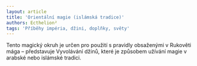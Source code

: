 ```yaml
---
layout: article
title: 'Orientální magie (islámská tradice)'
authors: Ecthelion²
tags: 'Příběhy impéria, džini, doplňky, světy'
---
```


Tento magický okruh je určen pro použití s
pravidly obsaženými v Rukověti mága – představuje
Vyvolávání džinů, které je způsobem
užívání magie v arabské nebo islámské tradici.
